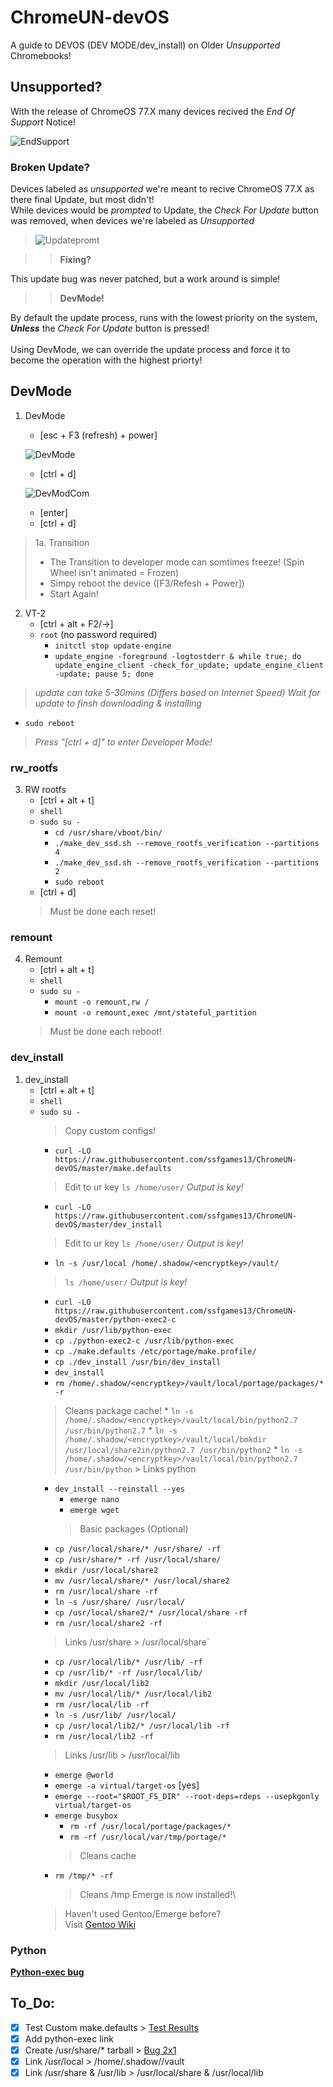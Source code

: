 # ChromeUN-devOS
A guide to DEVOS (DEV MODE/dev_install) on Older *Unsupported* Chromebooks!

## Unsupported?
>
With the release of ChromeOS 77.X many devices recived the *End Of Support* Notice!

![EndSupport](https://raw.githubusercontent.com/ssfgames13/ChromeUN-devOS/master/Screenshot%202020-04-29%20at%205.43.26%20PM.png)

### Broken Update?
>
Devices labeled as *unsupported* we're meant to recive ChromeOS 77.X as there final Update, but most didn't!\
While devices would be *prompted*  to Update, the *Check For Update* button was removed, when devices we're labeled as *Unsupported*

>![Updatepromt](https://raw.githubusercontent.com/ssfgames13/ChromeUN-devOS/master/Screenshot%202020-04-29%20at%205.55.12%20PM.png)

>> **Fixing?**

This update bug was never patched, but a work around is simple!

>> **DevMode!**

By default the update process, runs with the lowest priority on the system, ***Unless*** the *Check For Update* button is pressed!\
\
Using DevMode, we can override the update process and force it to become the operation with the highest priorty!

## DevMode

1. DevMode
     * [esc + F3 (refresh) + power]
     
    ![DevMode](https://github.com/ssfgames13/ChromeUN-devOS/blob/master/68747470733a2f2f626565626f6d2e636f6d2f77702d636f6e74656e742f75706c6f6164732f323031392f31322f5475726e2d4f6e2d4368726f6d65626f6f6.jpeg?raw=true)
     * [ctrl + d]
     
     ![DevModCom](https://github.com/ssfgames13/ChromeUN-devOS/blob/master/68747470733a2f2f7777772e7365727665746865686f6d652e636f6d2f77702d636f6e74656e742f75706c6f6164732f323031382f30332f476f6f676c652d4.jpeg?raw=true)
     * [enter]
     * [ctrl + d]
> 1a. Transition
   >  * The Transition to developer mode can somtimes freeze! (Spin Wheel isn't animated = Frozen)
   >  * Simpy reboot the device ([F3/Refesh + Power])
   >  * Start Again!

2. VT-2
    * [ctrl + alt + F2/→]
    * `root` (no password required)
        * `initctl stop update-engine`
        * `update_engine -foreground -logtostderr & while true; do update_engine_client -check_for_update; update_engine_client -update; pause 5; done`
  > *update can take 5-30mins (Differs based on Internet Speed)*
  > *Wait for update to finsh downloading & installing*
  
  * `sudo reboot` 
  
  > *Press "[ctrl + d]" to enter Developer Mode!*
  
### rw_rootfs
  
3. RW rootfs
      * [ctrl + alt + t]
      * `shell`
      * `sudo su -`
        * `cd /usr/share/vboot/bin/`
        * `./make_dev_ssd.sh --remove_rootfs_verification --partitions 4`
        * `./make_dev_ssd.sh --remove_rootfs_verification --partitions 2`
        * `sudo reboot`
      * [ctrl + d]
      > Must be done each reset!

### remount

4. Remount
    * [ctrl + alt + t]
    * `shell`
    * `sudo su -`
        * `mount -o remount,rw /`
        * `mount -o remount,exec /mnt/stateful_partition`
    > Must be done each reboot!

### dev_install 

1. dev_install
      * [ctrl + alt + t]
      * `shell`
      * `sudo su -`
        > Copy custom configs!
        * `curl -LO https://raw.githubusercontent.com/ssfgames13/ChromeUN-devOS/master/make.defaults`
        > Edit <encryptkey> to ur key `ls /home/user/` *Output is key!*
        * `curl -LO https://raw.githubusercontent.com/ssfgames13/ChromeUN-devOS/master/dev_install`
        > Edit <encryptkey> to ur key `ls /home/user/` *Output is key!*
        * `ln -s /usr/local /home/.shadow/<encryptkey>/vault/`
        > `ls /home/user/` *Output is key!*
        * `curl -LO https://raw.githubusercontent.com/ssfgames13/ChromeUN-devOS/master/python-exec2-c`
        * `mkdir /usr/lib/python-exec`
        * `cp ./python-exec2-c /usr/lib/python-exec`
        * `cp ./make.defaults /etc/portage/make.profile/`
        * `cp ./dev_install /usr/bin/dev_install`
        * `dev_install`
        * `rm /home/.shadow/<encryptkey>/vault/local/portage/packages/* -r`
        > Cleans package cache!
            * `ln -s /home/.shadow/<encryptkey>/vault/local/bin/python2.7 /usr/bin/python2.7`
            * `ln -s /home/.shadow/<encryptkey>/vault/local/bmkdir /usr/local/share2in/python2.7 /usr/bin/python2`
            * `ln -s /home/.shadow/<encryptkey>/vault/local/bin/python2.7 /usr/bin/python`
            > Links python
        * `dev_install --reinstall --yes`
            * `emerge nano`
            * `emerge wget`
            > Basic packages (Optional)
        * `cp /usr/local/share/* /usr/share/ -rf`
        * `cp /usr/share/* -rf /usr/local/share/`
        * `mkdir /usr/local/share2`
        * `mv /usr/local/share/* /usr/local/share2`
        * `rm /usr/local/share -rf`
        * `ln -s /usr/share/ /usr/local/`
        * `cp /usr/local/share2/* /usr/local/share -rf`
        * `rm /usr/local/share2 -rf`
        > Links /usr/share > /usr/local/share`
        * `cp /usr/local/lib/* /usr/lib/ -rf`
        * `cp /usr/lib/* -rf /usr/local/lib/`
        * `mkdir /usr/local/lib2`
        * `mv /usr/local/lib/* /usr/local/lib2`
        * `rm /usr/local/lib -rf`
        * `ln -s /usr/lib/ /usr/local/`
        * `cp /usr/local/lib2/* /usr/local/lib -rf`
        * `rm /usr/local/lib2 -rf`
        > Links /usr/lib > /usr/local/lib
        * `emerge @world`
        * `emerge -a virtual/target-os` [yes]
        * `emerge --root="$ROOT_FS_DIR" --root-deps=rdeps --usepkgonly virtual/target-os`
        * `emerge busybox`
            * `rm -rf /usr/local/portage/packages/*`
            * `rm -rf /usr/local/var/tmp/portage/*`
            > Cleans cache
        * `rm /tmp/* -rf`   
            > Cleans /tmp
        Emerge is now installed!\
        > Haven't used Gentoo/Emerge before?\
        > Visit [Gentoo Wiki](https://wiki.gentoo.org/wiki/Portage#emerge)
        
### Python

**[Python-exec bug](https://bugs.chromium.org/p/chromium/issues/detail?id=842039)**

## To_Do:

- [x] Test Custom make.defaults > [Test Results](https://github.com/ssfgames13/ChromeUN-devOS/issues/1)
- [x] Add python-exec link
- [x] Create /usr/share/* tarball > [Bug 2x1](https://github.com/ssfgames13/ChromeUN-devOS/issues/3)
- [x] Link /usr/local > /home/.shadow/<encryptkey>/vault
- [x] Link /usr/share & /usr/lib > /usr/local/share & /usr/local/lib
